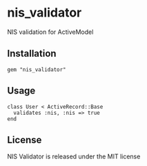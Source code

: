 # nis_validator

NIS validation for ActiveModel

## Installation

    gem "nis_validator"

## Usage

    class User < ActiveRecord::Base
      validates :nis, :nis => true
    end

## License

NIS Validator is released under the MIT license